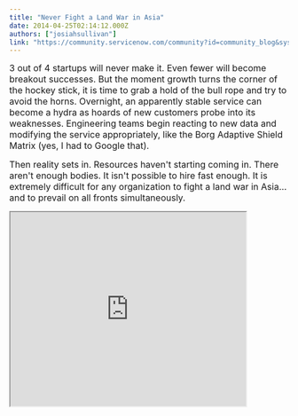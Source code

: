 ```yaml
---
title: "Never Fight a Land War in Asia"
date: 2014-04-25T02:14:12.000Z
authors: ["josiahsullivan"]
link: "https://community.servicenow.com/community?id=community_blog&sys_id=63cda2e9dbd0dbc01dcaf3231f9619ea"
---
```

<p><span style="font-size: 12pt;">3 out of 4 startups will never make it. Even fewer will become breakout successes. But the moment growth turns the corner of the hockey stick, it is time to grab a hold of the bull rope and try to avoid the horns. Overnight, an apparently stable service can become a hydra as hoards of new customers probe into its weaknesses. Engineering teams begin reacting to new data and modifying the service appropriately, like the Borg Adaptive Shield Matrix (yes, I had to Google that).</span></p><p></p><p><span style="font-size: 12pt;">Then reality sets in. Resources haven't starting coming in. There aren't enough bodies. It isn't possible to hire fast enough. It is extremely difficult for any organization to fight a land war in Asia… and to prevail on all fronts simultaneously.</span></p><p></p><p><iframe src="https://youtube.com/embed/RWW6aDpUvbQ" width="425" height="350"/></p><p></p><p><span style="font-size: 12pt;"><strong>Fortunately, scale growth can be hacked! </strong></span></p><p></p><p></p><p><span style="font-size: 12pt;">Up to this this point, most infrastructure has been a series of projects or individual solutions. Most IT deals are modeled, pitched and sold this way. But you don't need a point-in-time solution anymore, or a data center made up of a bunch of little deployments. You need a life cycle to continually deliver capacity while you are under load. Life cycles are built on standards, and standards are built on generations.</span></p><p></p><p></p><p><span style="font-size: 12pt;"><strong>First Generation Standard</strong></span></p><p></p><p><span style="font-size: 12pt;">Start buying the same thing: server after server, rack after rack, datacenter after datacenter. This includes the network. It won't be terribly efficient, but it buys time to engineer improvements and limits new issues from being introduced.</span></p><p></p><p><span style="font-size: 12pt;">Outsource production of this first generation to a trusted partner or VAR. Oversee production to ensure consistency, but rely on a partner to focus on the day-to-day manufacturing and delivery.</span></p><p></p><p><span style="font-size: 12pt;">Stack up changes for the next round. It is tempting to want to fix problems the moment you find them, but this quickly devolves into a game of Whack-A-Mole. </span></p><p></p><p></p><p><span style="font-size: 12pt;"><strong>Second Generation Standard</strong></span></p><p></p><p><span style="font-size: 12pt;">Size your app and build to it. Once you know what resources each component of the service needs you can build a scale model of the service so costs become predictable. Cost per customer will begin to drop because resources are more accurately matched to needs. Your finance and business planning teams will love you for both of these.</span></p><p></p><p></p><p><span style="font-size: 12pt;"><strong>Third Generation Standard</strong></span></p><p></p><p><span style="font-size: 12pt;">You finally get to have some fun!! Now that you know what resources your service requires, you can focus on optimizing the least efficient parts.</span></p><p></p><p><span style="font-size: 12pt;">Now that you have a delivery engine cranking out capacity, you have the time to evaluate, test and operationalize more complex and innovative changes without introducing risk by throwing it into production willy nilly.</span></p><p></p><p><span style="font-size: 12pt;">You should even have the flexibility to insource certain components of manufacturing or delivery if they add a strategic value to your business.</span></p><p></p><p></p><p><span style="font-size: 12pt;"><strong>Generations @ ServiceNow</strong></span></p><p></p><p><span style="font-size: 12pt;">Our first generation standards were focused on scaling delivery by standardizing and outsourcing. This allowed us to focus on the second generation, in which we improved performance per dollar 40% by sizing intelligently. And both of these gave use a stable platform for the next.</span></p><p></p><p><span style="font-size: 12pt;">The third generation is where we really unlock serious value: 16X performance, less than 50% the footprint, reducing cost by 40%. We are just beginning the broad rollout but customers are ecstatic about it so far.</span></p><p></p><p><span style="font-size: 12pt;">After writing most of this, I stumbled across a <a title="w.geekwire.com/2014/full-reddit-ama-transcript-bill-gates-new-gig-guilty-pleasures-financial-advice/" href="http://www.geekwire.com/2014/full-reddit-ama-transcript-bill-gates-new-gig-guilty-pleasures-financial-advice/">Bill Gates Reddit Ask-Me-Anything</a> where he discusses working with <a title="rrapower.com/" href="http://terrapower.com/">TerraPower's</a> fourth generation reactor to provide safer, cheaper, cleaner power. It's striking to note that the same generational concept can be used to safely drive innovation in areas that are even more risk averse and protective of their SLAs than we are.</span></p><p></p><p></p><p><span style="font-size: 12pt;"><strong>Backstage @ ServiceNow</strong></span></p><p></p><p><span style="font-size: 12pt;"><a title="owledge.servicenow.com/speakers.html" href="http://knowledge.servicenow.com/speakers.html">Dan McGee's #KNOW14 keynote</a> on May 1 will dive behind the curtain and give you a broader backstage tour of ServiceNow so that you can understand the other ways we develop, monitor, manage and support customer instances. It's been a wild ride, and I am excited we get to share our perspective with you.</span></p><p></p><p><span style="font-size: 12pt;">Not coming to Knowledge14? If this sounds right up your street then it's not too late to register for Knowledge14. It'll be informative and fun; what more could you ask for?</span></p>
